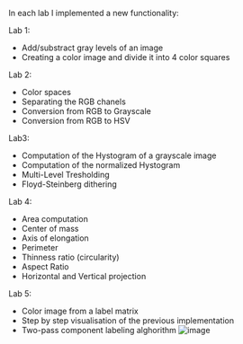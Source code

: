 In each lab I implemented a new functionality:

Lab 1:
  * Add/substract gray levels of an image
  * Creating a color image and divide it into 4 color squares

Lab 2:
  * Color spaces
  * Separating the RGB chanels
  * Conversion from RGB to Grayscale
  * Conversion from RGB to HSV

Lab3:
  * Computation of the Hystogram of a grayscale image
  * Computation of the normalized Hystogram
  * Multi-Level Tresholding
  * Floyd-Steinberg dithering

Lab 4:
  * Area computation
  * Center of mass
  * Axis of elongation
  * Perimeter
  * Thinness ratio (circularity)
  * Aspect Ratio
  * Horizontal and Vertical projection


Lab 5:
  * Color image from a label matrix
  * Step by step visualisation of the previous implementation
  * Two-pass component labeling alghorithm
![image](https://github.com/Radu-Maris/Image-Processing/assets/58084616/20617ef3-19ce-43bf-9c58-df13d5a00a7a)
